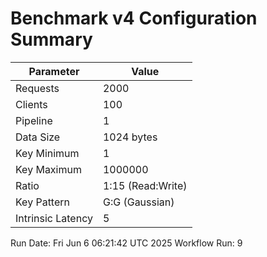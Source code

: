 # Benchmark v4 Configuration Summary

| Parameter | Value |
|-----------|-------|
| Requests | 2000 |
| Clients | 100 |
| Pipeline | 1 |
| Data Size | 1024 bytes |
| Key Minimum | 1 |
| Key Maximum | 1000000 |
| Ratio | 1:15 (Read:Write) |
| Key Pattern | G:G (Gaussian) |
| Intrinsic Latency | 5 |

Run Date: Fri Jun  6 06:21:42 UTC 2025
Workflow Run: 9
